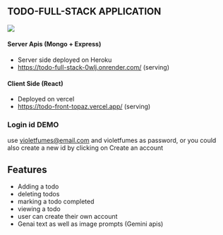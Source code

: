 ## TODO-FULL-STACK APPLICATION
![](https://img.shields.io/github/forks/sharangahirekar1/todo-full-stack)
#### Server Apis (Mongo + Express)
- Server side deployed on Heroku
- https://todo-full-stack-0wlj.onrender.com/ (serving)
#### Client Side (React)
- Deployed on vercel
- https://todo-front-topaz.vercel.app/ (serving)

### Login id DEMO
 use violetfumes@email.com and violetfumes as password, or you could also create a new id by clicking on
 Create an account

## Features
- Adding a todo
- deleting todos
- marking a todo completed
- viewing a todo
- user can create their own account
- Genai text as well as image prompts (Gemini apis)

